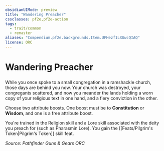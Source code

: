 ```yaml
---
obsidianUIMode: preview
title: "Wandering Preacher"
cssclasses: pf2e,pf2e-action
tags:
  - trait/common
  - remaster
aliases: "Compendium.pf2e.backgrounds.Item.UFHezf1LXUwcQIAQ"
license: ORC
---
```

# Wandering Preacher

### 






While you once spoke to a small congregation in a ramshackle church, those days are behind you now. Your church was destroyed, your congregants scattered, and now you meander the lands holding a worn copy of your religious text in one hand, and a fiery conviction in the other.

Choose two attribute boosts. One boost must be to **Constitution** or **Wisdom**, and one is a free attribute boost.

You're trained in the Religion skill and a Lore skill associated with the deity you preach for (such as Pharasmin Lore). You gain the [[Feats/Pilgrim's Token|Pilgrim's Token]] skill feat.

*Source: Pathfinder Guns & Gears*
*ORC*